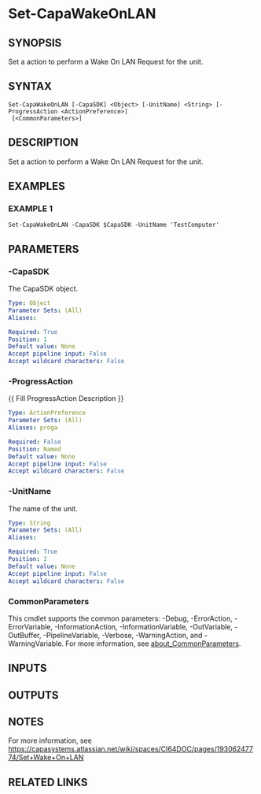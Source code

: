 # Set-CapaWakeOnLAN

## SYNOPSIS
Set a action to perform a Wake On LAN Request for the unit.

## SYNTAX

```
Set-CapaWakeOnLAN [-CapaSDK] <Object> [-UnitName] <String> [-ProgressAction <ActionPreference>]
 [<CommonParameters>]
```

## DESCRIPTION
Set a action to perform a Wake On LAN Request for the unit.

## EXAMPLES

### EXAMPLE 1
```
Set-CapaWakeOnLAN -CapaSDK $CapaSDK -UnitName 'TestComputer'
```

## PARAMETERS

### -CapaSDK
The CapaSDK object.

```yaml
Type: Object
Parameter Sets: (All)
Aliases:

Required: True
Position: 1
Default value: None
Accept pipeline input: False
Accept wildcard characters: False
```

### -ProgressAction
{{ Fill ProgressAction Description }}

```yaml
Type: ActionPreference
Parameter Sets: (All)
Aliases: proga

Required: False
Position: Named
Default value: None
Accept pipeline input: False
Accept wildcard characters: False
```

### -UnitName
The name of the unit.

```yaml
Type: String
Parameter Sets: (All)
Aliases:

Required: True
Position: 2
Default value: None
Accept pipeline input: False
Accept wildcard characters: False
```

### CommonParameters
This cmdlet supports the common parameters: -Debug, -ErrorAction, -ErrorVariable, -InformationAction, -InformationVariable, -OutVariable, -OutBuffer, -PipelineVariable, -Verbose, -WarningAction, and -WarningVariable. For more information, see [about_CommonParameters](http://go.microsoft.com/fwlink/?LinkID=113216).

## INPUTS

## OUTPUTS

## NOTES
For more information, see https://capasystems.atlassian.net/wiki/spaces/CI64DOC/pages/19306247774/Set+Wake+On+LAN

## RELATED LINKS
